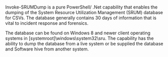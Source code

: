 #
Invoke-SRUMDump is a pure PowerShell/ .Net capability that enables the dumping of the System Resource Utilization Management (SRUM) database for CSVs. The database generally contains 30 days of information that is vital to incident response and forensics. 

The database can be found on Windows 8 and newer client operating systems in [systemroot]\windows\system32\sru\. The capability has the ability to dump the database from a live system or be supplied the database and Software hive from another system. 
